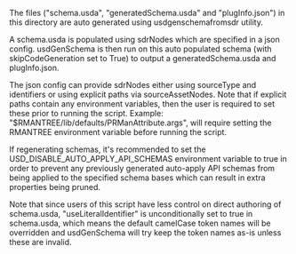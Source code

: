 
The files ("schema.usda", "generatedSchema.usda" and
"plugInfo.json") in this directory are auto generated using 
usdgenschemafromsdr utility.

A schema.usda is populated using sdrNodes which are specified in a
json config. usdGenSchema is then run on this auto populated schema 
(with skipCodeGeneration set to True) to output a 
generatedSchema.usda and plugInfo.json.

The json config can provide sdrNodes either using sourceType and
identifiers or using explicit paths via sourceAssetNodes. Note that
if explicit paths contain any environment variables, then the user 
is required to set these prior to running the script. Example:
"$RMANTREE/lib/defaults/PRManAttribute.args", will require setting
the RMANTREE environment variable before running the script.

If regenerating schemas, it's recommended to set the
USD_DISABLE_AUTO_APPLY_API_SCHEMAS environment variable to true in 
order to prevent any previously generated auto-apply API schemas 
from being applied to the specified schema bases which can result 
in extra properties being pruned.

Note that since users of this script have less control on direct
authoring of schema.usda, "useLiteralIdentifier" is unconditionally
set to true in schema.usda, which means the default camelCase token 
names will be overridden and usdGenSchema will try keep the token
names as-is unless these are invalid.

